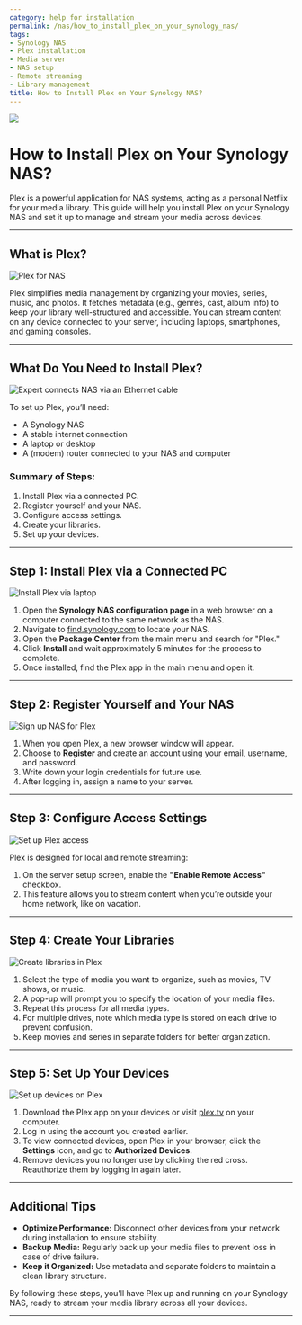 ```yaml
---
category: help for installation
permalink: /nas/how_to_install_plex_on_your_synology_nas/
tags:
- Synology NAS
- Plex installation
- Media server
- NAS setup
- Remote streaming
- Library management
title: How to Install Plex on Your Synology NAS?
---
```

![](/assets/images/nas/how_to_install_plex_on_your_synology_nas.jpeg)

# How to Install Plex on Your Synology NAS?

Plex is a powerful application for NAS systems, acting as a personal Netflix for your media library. This guide will help you install Plex on your Synology NAS and set it up to manage and stream your media across devices.

---

## What is Plex?

![Plex for NAS](/assets/images/nas/8b01e447206be14c7f07a4e0972ca8cb.jpeg)

Plex simplifies media management by organizing your movies, series, music, and photos. It fetches metadata (e.g., genres, cast, album info) to keep your library well-structured and accessible. You can stream content on any device connected to your server, including laptops, smartphones, and gaming consoles.

---

## What Do You Need to Install Plex?

![Expert connects NAS via an Ethernet cable](/assets/images/nas/0881fc8b1e7a1ca8125c2e50ae5c1dda.jpeg)

To set up Plex, you’ll need:

- A Synology NAS  
- A stable internet connection  
- A laptop or desktop  
- A (modem) router connected to your NAS and computer  

### Summary of Steps:

1. Install Plex via a connected PC.  
2. Register yourself and your NAS.  
3. Configure access settings.  
4. Create your libraries.  
5. Set up your devices.

---

## Step 1: Install Plex via a Connected PC

![Install Plex via laptop](/assets/images/nas/ee7dfad5c8a41dc1a5bc6563f5c4609b.jpeg)

1. Open the **Synology NAS configuration page** in a web browser on a computer connected to the same network as the NAS.  
2. Navigate to [find.synology.com](http://find.synology.com) to locate your NAS.  
3. Open the **Package Center** from the main menu and search for "Plex."  
4. Click **Install** and wait approximately 5 minutes for the process to complete.  
5. Once installed, find the Plex app in the main menu and open it.

---

## Step 2: Register Yourself and Your NAS

![Sign up NAS for Plex](/assets/images/nas/8d2be0f6afab4a0873f39d821470909a.jpeg)

1. When you open Plex, a new browser window will appear.  
2. Choose to **Register** and create an account using your email, username, and password.  
3. Write down your login credentials for future use.  
4. After logging in, assign a name to your server.

---

## Step 3: Configure Access Settings

![Set up Plex access](/assets/images/nas/c0f552e0da1864e12eedba2beb39679f.jpeg)

Plex is designed for local and remote streaming:

1. On the server setup screen, enable the **"Enable Remote Access"** checkbox.  
2. This feature allows you to stream content when you’re outside your home network, like on vacation.  

---

## Step 4: Create Your Libraries

![Create libraries in Plex](/assets/images/nas/ae67c628ee982bf54df590fc379ee1ba.jpeg)

1. Select the type of media you want to organize, such as movies, TV shows, or music.  
2. A pop-up will prompt you to specify the location of your media files.  
3. Repeat this process for all media types.  
4. For multiple drives, note which media type is stored on each drive to prevent confusion.  
5. Keep movies and series in separate folders for better organization.

---

## Step 5: Set Up Your Devices

![Set up devices on Plex](/assets/images/nas/c70aa06661ca9d431c279b67df92e4de.jpeg)

1. Download the Plex app on your devices or visit [plex.tv](https://plex.tv) on your computer.  
2. Log in using the account you created earlier.  
3. To view connected devices, open Plex in your browser, click the **Settings** icon, and go to **Authorized Devices**.  
4. Remove devices you no longer use by clicking the red cross. Reauthorize them by logging in again later.

---

## Additional Tips

- **Optimize Performance:** Disconnect other devices from your network during installation to ensure stability.  
- **Backup Media:** Regularly back up your media files to prevent loss in case of drive failure.  
- **Keep it Organized:** Use metadata and separate folders to maintain a clean library structure.

By following these steps, you’ll have Plex up and running on your Synology NAS, ready to stream your media library across all your devices.

---
